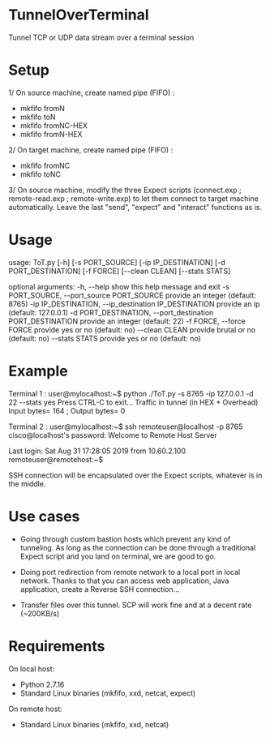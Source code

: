 # TunnelOverTerminal
Tunnel TCP or UDP data stream over a terminal session

# Setup
1/ On source machine, create named pipe (FIFO) :
- mkfifo fromN
- mkfifo toN
- mkfifo fromNC-HEX
- mkfifo fromN-HEX

2/ On target machine, create named pipe (FIFO) :
- mkfifo fromNC
- mkfifo toNC

3/ On source machine, modify the three Expect scripts (connect.exp ; remote-read.exp ; remote-write.exp) to let them connect to target machine automatically. Leave the last "send", "expect" and "interact" functions as is.

# Usage

usage: ToT.py [-h] [-s PORT_SOURCE] [-ip IP_DESTINATION] [-d PORT_DESTINATION]
              [-f FORCE] [--clean CLEAN] [--stats STATS]

optional arguments:
  -h, --help            show this help message and exit
  -s PORT_SOURCE, --port_source PORT_SOURCE
                        provide an integer (default: 8765)
  -ip IP_DESTINATION, --ip_destination IP_DESTINATION
                        provide an ip (default: 127.0.0.1)
  -d PORT_DESTINATION, --port_destination PORT_DESTINATION
                        provide an integer (default: 22)
  -f FORCE, --force FORCE
                        provide yes or no (default: no)
  --clean CLEAN         provide brutal or no (default: no)
  --stats STATS         provide yes or no (default: no)

# Example

Terminal 1 : 
user@mylocalhost:~$ python ./ToT.py -s 8765 -ip 127.0.0.1 -d 22 --stats yes
Press CTRL-C to exit...
Traffic in tunnel (in HEX + Overhead)
Input bytes= 164 ; Output bytes= 0

Terminal 2 :
user@mylocalhost:~$ ssh remoteuser@localhost -p 8765
cisco@localhost's password:
Welcome to Remote Host Server

Last login: Sat Aug 31 17:28:05 2019 from 10.60.2.100
remoteuser@remotehost:~$

SSH connection will be encapsulated over the Expect scripts, whatever is in the middle.

# Use cases

- Going through custom bastion hosts which prevent any kind of tunneling. As long as the connection can be done through a traditional Expect script and you land on terminal, we are good to go.

- Doing port redirection from remote network to a local port in local network. Thanks to that you can access web application, Java application, create a Reverse SSH connection...

- Transfer files over this tunnel. SCP will work fine and at a decent rate (~200KB/s)

# Requirements

On local host:
- Python 2.7.16
- Standard Linux binaries (mkfifo, xxd, netcat, expect)

On remote host:
- Standard Linux binaries (mkfifo, xxd, netcat)
